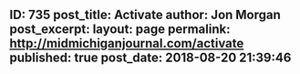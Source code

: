 ---
---
ID: 735
post_title: Activate
author: Jon Morgan
post_excerpt:
layout: page
permalink: http://midmichiganjournal.com/activate
published: true
post_date: 2018-08-20 21:39:46
---